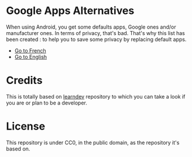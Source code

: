 # Google Apps Alternatives

When using Android, you get some defaults apps, Google ones and/or manufacturer ones. In terms of privacy, that's bad.
That's why this list has been created : to help you to save some privacy by replacing default apps.

* [Go to French](https://antoinejt.github.io/gapps-alternatives/fr)
* [Go to English](https://antoinejt.github.io/gapps-alternatives/en)

# Credits

This is totally based on [learndev](https://github.com/learndev-info/awesome-learning-dev-fr) repository to which you can take a look if you are or plan to be a developer.

# License

This repository is under CC0, in the public domain, as the repository it's based on.
